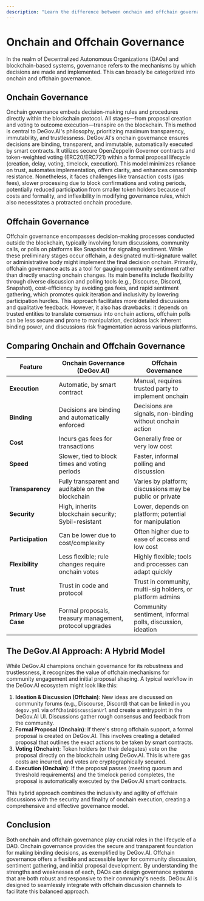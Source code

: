 ```yaml
---
description: "Learn the difference between onchain and offchain governance in DAOs - execution mechanisms, security trade-offs, and when to use each approach."
---
```


# Onchain and Offchain Governance

In the realm of Decentralized Autonomous Organizations (DAOs) and blockchain-based systems, governance refers to the mechanisms by which decisions are made and implemented. This can broadly be categorized into onchain and offchain governance.

## Onchain Governance

Onchain governance embeds decision-making rules and procedures directly within the blockchain protocol. All stages—from proposal creation and voting to outcome execution—transpire on the blockchain. This method is central to DeGov.AI's philosophy, prioritizing maximum transparency, immutability, and trustlessness. DeGov.AI's onchain governance ensures decisions are binding, transparent, and immutable, automatically executed by smart contracts. It utilizes secure OpenZeppelin Governor contracts and token-weighted voting (ERC20/ERC721) within a formal proposal lifecycle (creation, delay, voting, timelock, execution). This model minimizes reliance on trust, automates implementation, offers clarity, and enhances censorship resistance. Nonetheless, it faces challenges like transaction costs (gas fees), slower processing due to block confirmations and voting periods, potentially reduced participation from smaller token holders because of costs and formality, and inflexibility in modifying governance rules, which also necessitates a protracted onchain procedure.

## Offchain Governance

Offchain governance encompasses decision-making processes conducted outside the blockchain, typically involving forum discussions, community calls, or polls on platforms like Snapshot for signaling sentiment. While these preliminary stages occur offchain, a designated multi-signature wallet or administrative body might implement the final decision onchain. Primarily, offchain governance acts as a tool for gauging community sentiment rather than directly enacting onchain changes. Its main benefits include flexibility through diverse discussion and polling tools (e.g., Discourse, Discord, Snapshot), cost-efficiency by avoiding gas fees, and rapid sentiment gathering, which promotes quick iteration and inclusivity by lowering participation hurdles. This approach facilitates more detailed discussions and qualitative feedback. However, it also has drawbacks: it depends on trusted entities to translate consensus into onchain actions, offchain polls can be less secure and prone to manipulation, decisions lack inherent binding power, and discussions risk fragmentation across various platforms.

## Comparing Onchain and Offchain Governance

| Feature             | Onchain Governance (DeGov.AI)                                  | Offchain Governance                                       |
| ------------------- | -------------------------------------------------------------- | --------------------------------------------------------- |
| **Execution**       | Automatic, by smart contract                                   | Manual, requires trusted party to implement onchain       |
| **Binding**         | Decisions are binding and automatically enforced               | Decisions are signals, non-binding without onchain action |
| **Cost**            | Incurs gas fees for transactions                               | Generally free or very low cost                           |
| **Speed**           | Slower, tied to block times and voting periods                 | Faster, informal polling and discussion                   |
| **Transparency**    | Fully transparent and auditable on the blockchain             | Varies by platform; discussions may be public or private  |
| **Security**        | High, inherits blockchain security; Sybil-resistant            | Lower, depends on platform; potential for manipulation    |
| **Participation**   | Can be lower due to cost/complexity                            | Often higher due to ease of access and low cost           |
| **Flexibility**     | Less flexible; rule changes require onchain votes              | Highly flexible; tools and processes can adapt quickly    |
| **Trust**           | Trust in code and protocol                                     | Trust in community, multi-sig holders, or platform admins |
| **Primary Use Case**| Formal proposals, treasury management, protocol upgrades       | Community sentiment, informal polls, discussion, ideation |

## The DeGov.AI Approach: A Hybrid Model

While DeGov.AI champions onchain governance for its robustness and trustlessness, it recognizes the value of offchain mechanisms for community engagement and initial proposal shaping. A typical workflow in the DeGov.AI ecosystem might look like this:

1. **Ideation & Discussion (Offchain)**: New ideas are discussed on community forums (e.g., Discourse, Discord) that can be linked in you `degov.yml` via `offChainDiscussionUrl` and create a entrypoint in the DeGov.AI UI. Discussions gather rough consensus and feedback from the community.
2. **Formal Proposal (Onchain)**: If there's strong offchain support, a formal proposal is created on DeGov.AI. This involves creating a detailed proposal that outlines the exact actions to be taken by smart contracts.
3. **Voting (Onchain)**: Token holders (or their delegates) vote on the proposal directly on the blockchain using DeGov.AI. This is where gas costs are incurred, and votes are cryptographically secured.
4. **Execution (Onchain)**: If the proposal passes (meeting quorum and threshold requirements) and the timelock period completes, the proposal is automatically executed by the DeGov.AI smart contracts.

This hybrid approach combines the inclusivity and agility of offchain discussions with the security and finality of onchain execution, creating a comprehensive and effective governance model.

## Conclusion

Both onchain and offchain governance play crucial roles in the lifecycle of a DAO. Onchain governance provides the secure and transparent foundation for making binding decisions, as exemplified by DeGov.AI. Offchain governance offers a flexible and accessible layer for community discussion, sentiment gathering, and initial proposal development. By understanding the strengths and weaknesses of each, DAOs can design governance systems that are both robust and responsive to their community's needs. DeGov.AI is designed to seamlessly integrate with offchain discussion channels to facilitate this balanced approach.




